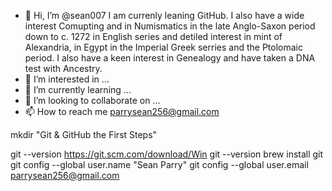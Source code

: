 - 👋 Hi, I’m @sean007 I am currenly leaning GitHub. I also have a wide interest Comupting and in Numismatics in the late Anglo-Saxon period down to c. 1272 in English series and detiled interest in mint of Alexandria, in Egypt in the Imperial Greek serries and the Ptolomaic period. I also have a keen interest in Genealogy and have taken a DNA test with Ancestry. 
- 👀 I’m interested in ...
- 🌱 I’m currently learning ...
- 💞️ I’m looking to collaborate on ...
- 📫 How to reach me parrysean256@gmail.com

<!---
sean007a/sean007a is a ✨ special ✨ repository because its `README.md` (this file) appears on your GitHub profile.
You can click the Preview link to take a look at your changes.
--->mkdir "Git & GitHub the First Steps"
git --version
https://git.scm.com/download/Win
git --version brew install git
git config --global user.name "Sean Parry"
git config --global user.email parrysean256@gmail.com



